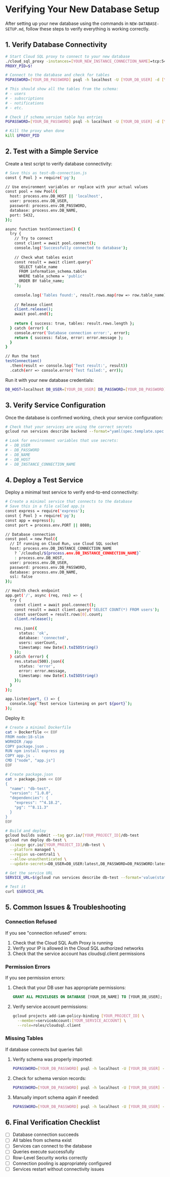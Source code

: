 # Verifying Your New Database Setup

After setting up your new database using the commands in `NEW-DATABASE-SETUP.md`, follow these steps to verify everything is working correctly.

## 1. Verify Database Connectivity

```bash
# Start Cloud SQL proxy to connect to your new database
./cloud_sql_proxy -instances=[YOUR_NEW_INSTANCE_CONNECTION_NAME]=tcp:5432 &
PROXY_PID=$!

# Connect to the database and check for tables
PGPASSWORD=[YOUR_DB_PASSWORD] psql -h localhost -U [YOUR_DB_USER] -d [YOUR_DB_NAME] -c "\dt"

# This should show all the tables from the schema:
# - users
# - subscriptions
# - notifications
# - etc.

# Check if schema_version table has entries
PGPASSWORD=[YOUR_DB_PASSWORD] psql -h localhost -U [YOUR_DB_USER] -d [YOUR_DB_NAME] -c "SELECT * FROM schema_version;"

# Kill the proxy when done
kill $PROXY_PID
```

## 2. Test with a Simple Service

Create a test script to verify database connectivity:

```bash
# Save this as test-db-connection.js
const { Pool } = require('pg');

// Use environment variables or replace with your actual values
const pool = new Pool({
  host: process.env.DB_HOST || 'localhost',
  user: process.env.DB_USER,
  password: process.env.DB_PASSWORD,
  database: process.env.DB_NAME,
  port: 5432,
});

async function testConnection() {
  try {
    // Try to connect
    const client = await pool.connect();
    console.log('Successfully connected to database');
    
    // Check what tables exist
    const result = await client.query(`
      SELECT table_name 
      FROM information_schema.tables 
      WHERE table_schema = 'public'
      ORDER BY table_name;
    `);
    
    console.log('Tables found:', result.rows.map(row => row.table_name));
    
    // Release client
    client.release();
    await pool.end();
    
    return { success: true, tables: result.rows.length };
  } catch (error) {
    console.error('Database connection error:', error);
    return { success: false, error: error.message };
  }
}

// Run the test
testConnection()
  .then(result => console.log('Test result:', result))
  .catch(err => console.error('Test failed:', err));
```

Run it with your new database credentials:

```bash
DB_HOST=localhost DB_USER=[YOUR_DB_USER] DB_PASSWORD=[YOUR_DB_PASSWORD] DB_NAME=[YOUR_DB_NAME] node test-db-connection.js
```

## 3. Verify Service Configuration

Once the database is confirmed working, check your service configuration:

```bash
# Check that your services are using the correct secrets
gcloud run services describe backend --format="yaml(spec.template.spec.containers[0].env)"

# Look for environment variables that use secrets:
# - DB_USER
# - DB_PASSWORD
# - DB_NAME
# - DB_HOST
# - DB_INSTANCE_CONNECTION_NAME
```

## 4. Deploy a Test Service

Deploy a minimal test service to verify end-to-end connectivity:

```bash
# Create a minimal service that connects to the database
# Save this in a file called app.js
const express = require('express');
const { Pool } = require('pg');
const app = express();
const port = process.env.PORT || 8080;

// Database connection
const pool = new Pool({
  // If running on Cloud Run, use Cloud SQL socket
  host: process.env.DB_INSTANCE_CONNECTION_NAME 
    ? `/cloudsql/${process.env.DB_INSTANCE_CONNECTION_NAME}`
    : process.env.DB_HOST,
  user: process.env.DB_USER,
  password: process.env.DB_PASSWORD,
  database: process.env.DB_NAME,
  ssl: false
});

// Health check endpoint
app.get('/', async (req, res) => {
  try {
    const client = await pool.connect();
    const result = await client.query('SELECT COUNT(*) FROM users');
    const userCount = result.rows[0].count;
    client.release();
    
    res.json({
      status: 'ok',
      database: 'connected',
      users: userCount,
      timestamp: new Date().toISOString()
    });
  } catch (error) {
    res.status(500).json({
      status: 'error',
      error: error.message,
      timestamp: new Date().toISOString()
    });
  }
});

app.listen(port, () => {
  console.log(`Test service listening on port ${port}`);
});
```

Deploy it:

```bash
# Create a minimal Dockerfile
cat > Dockerfile << EOF
FROM node:18-slim
WORKDIR /app
COPY package.json .
RUN npm install express pg
COPY app.js .
CMD ["node", "app.js"]
EOF

# Create package.json
cat > package.json << EOF
{
  "name": "db-test",
  "version": "1.0.0",
  "dependencies": {
    "express": "^4.18.2",
    "pg": "^8.11.3"
  }
}
EOF

# Build and deploy
gcloud builds submit --tag gcr.io/[YOUR_PROJECT_ID]/db-test
gcloud run deploy db-test \
  --image gcr.io/[YOUR_PROJECT_ID]/db-test \
  --platform managed \
  --region us-central1 \
  --allow-unauthenticated \
  --update-secrets=DB_USER=DB_USER:latest,DB_PASSWORD=DB_PASSWORD:latest,DB_NAME=DB_NAME:latest,DB_INSTANCE_CONNECTION_NAME=DB_INSTANCE_CONNECTION_NAME:latest

# Get the service URL
SERVICE_URL=$(gcloud run services describe db-test --format='value(status.url)')

# Test it
curl $SERVICE_URL
```

## 5. Common Issues & Troubleshooting

### Connection Refused

If you see "connection refused" errors:

1. Check that the Cloud SQL Auth Proxy is running
2. Verify your IP is allowed in the Cloud SQL authorized networks
3. Check that the service account has cloudsql.client permissions

### Permission Errors

If you see permission errors:

1. Check that your DB user has appropriate permissions:
   ```sql
   GRANT ALL PRIVILEGES ON DATABASE [YOUR_DB_NAME] TO [YOUR_DB_USER];
   ```

2. Verify service account permissions:
   ```bash
   gcloud projects add-iam-policy-binding [YOUR_PROJECT_ID] \
     --member=serviceAccount:[YOUR_SERVICE_ACCOUNT] \
     --role=roles/cloudsql.client
   ```

### Missing Tables

If database connects but queries fail:

1. Verify schema was properly imported:
   ```bash
   PGPASSWORD=[YOUR_DB_PASSWORD] psql -h localhost -U [YOUR_DB_USER] -d [YOUR_DB_NAME] -c "\dt"
   ```

2. Check for schema version records:
   ```bash
   PGPASSWORD=[YOUR_DB_PASSWORD] psql -h localhost -U [YOUR_DB_USER] -d [YOUR_DB_NAME] -c "SELECT * FROM schema_version;"
   ```

3. Manually import schema again if needed:
   ```bash
   PGPASSWORD=[YOUR_DB_PASSWORD] psql -h localhost -U [YOUR_DB_USER] -d [YOUR_DB_NAME] -f ./supabase/complete-schema.sql
   ```

## 6. Final Verification Checklist

- [ ] Database connection succeeds
- [ ] All tables from schema exist
- [ ] Services can connect to the database
- [ ] Queries execute successfully
- [ ] Row-Level Security works correctly
- [ ] Connection pooling is appropriately configured
- [ ] Services restart without connectivity issues